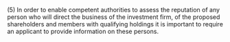 (5) In order to enable competent authorities to assess the reputation of any person who will direct the business of the investment firm, of the proposed shareholders and members with qualifying holdings it is important to require an applicant to provide information on these persons.